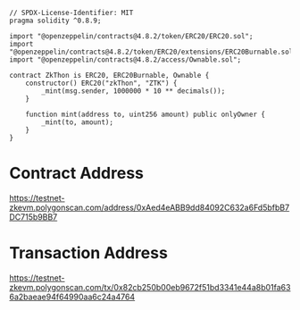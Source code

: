 ```sol
// SPDX-License-Identifier: MIT
pragma solidity ^0.8.9;

import "@openzeppelin/contracts@4.8.2/token/ERC20/ERC20.sol";
import "@openzeppelin/contracts@4.8.2/token/ERC20/extensions/ERC20Burnable.sol";
import "@openzeppelin/contracts@4.8.2/access/Ownable.sol";

contract ZkThon is ERC20, ERC20Burnable, Ownable {
    constructor() ERC20("zkThon", "ZTK") {
        _mint(msg.sender, 1000000 * 10 ** decimals());
    }

    function mint(address to, uint256 amount) public onlyOwner {
        _mint(to, amount);
    }
}
```

# Contract Address
https://testnet-zkevm.polygonscan.com/address/0xAed4eABB9dd84092C632a6Fd5bfbB7DC715b9BB7
# Transaction Address
https://testnet-zkevm.polygonscan.com/tx/0x82cb250b00eb9672f51bd3341e44a8b01fa636a2baeae94f64990aa6c24a4764